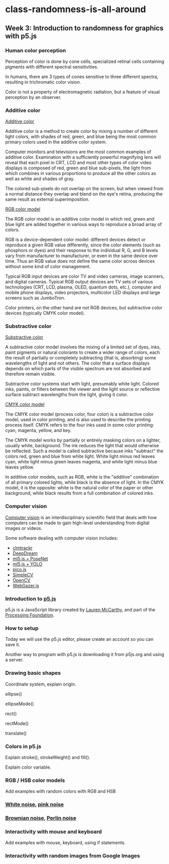 # class-randomness-is-all-around

## Week 3: Introduction to randomness for graphics with p5.js

### Human color perception

Perception of color is done by cone cells, specialized retinal cells containing pigments with different spectral sensitivities.

In humans, there are 3 types of cones sensitive to three different spectra, resulting in trichromatic color vision.

Color is not a property of electromagnetic radiation, but a feature of visual perception by an observer.

### Additive color

[Additive color](https://en.wikipedia.org/wiki/Additive_color)

Additive color is a method to create color by mixing a number of different light colors, with shades of red, green, and blue being the most common primary colors used in the additive color system.

Computer monitors and televisions are the most common examples of additive color. Examination with a sufficiently powerful magnifying lens will reveal that each pixel in CRT, LCD and most other types of color video displays is composed of red, green and blue sub-pixels, the light from which combines in various proportions to produce all the other colors as well as white and shades of gray.

The colored sub-pixels do not overlap on the screen, but when viewed from a normal distance they overlap and blend on the eye's retina, producing the same result as external superimposition.

[RGB color model](https://en.wikipedia.org/wiki/RGB_color_model)

The RGB color model is an additive color model in which red, green and blue light are added together in various ways to reproduce a broad array of colors.

RGB is a device-dependent color model: different devices detect or reproduce a given RGB value differently, since the color elements (such as phosphors or dyes) and their response to the individual R, G, and B levels vary from manufacturer to manufacturer, or even in the same device over time. Thus an RGB value does not define the same color across devices without some kind of color management.

Typical RGB input devices are color TV and video cameras, image scanners, and digital cameras. Typical RGB output devices are TV sets of various technologies (CRT, LCD, plasma, OLED, quantum dots, etc.), computer and mobile phone displays, video projectors, multicolor LED displays and large screens such as JumboTron.

Color printers, on the other hand are not RGB devices, but subtractive color devices (typically CMYK color model).

### Substractive color

[Substractive color](https://en.wikipedia.org/wiki/Subtractive_color)

A subtractive color model involves the mixing of a limited set of dyes, inks, paint pigments or natural colorants to create a wider range of colors, each the result of partially or completely subtracting (that is, absorbing) some wavelengths of light and not others. The color that a surface displays depends on which parts of the visible spectrum are not absorbed and therefore remain visible.

Subtractive color systems start with light, presumably white light. Colored inks, paints, or filters between the viewer and the light source or reflective surface subtract wavelengths from the light, giving it color.

[CMYK color model](https://en.wikipedia.org/wiki/CMYK_color_model)

The CMYK color model (process color, four color) is a subtractive color model, used in color printing, and is also used to describe the printing process itself. CMYK refers to the four inks used in some color printing: cyan, magenta, yellow, and key.

The CMYK model works by partially or entirely masking colors on a lighter, usually white, background. The ink reduces the light that would otherwise be reflected. Such a model is called subtractive because inks "subtract" the colors red, green and blue from white light. White light minus red leaves cyan, white light minus green leaves magenta, and white light minus blue leaves yellow.

In additive color models, such as RGB, white is the "additive" combination of all primary colored lights, while black is the absence of light. In the CMYK model, it is the opposite: white is the natural color of the paper or other background, while black results from a full combination of colored inks.

### Computer vision

[Computer vision](https://en.wikipedia.org/wiki/Computer_vision) is an interdisciplinary scientific field that deals with how computers can be made to gain high-level understanding from digital images or videos.

Some software dealing with computer vision includes:

* [clmtrackr](https://github.com/auduno/clmtrackr)
* [DeepDream](https://en.wikipedia.org/wiki/DeepDream)
* [ml5.js + PoseNet](https://ml5js.org/docs/posenet-webcam)
* [ml5.js + YOLO](https://ml5js.org/docs/yolo-webcam)
* [pico.js](https://github.com/tehnokv/picojs)
* [SimpleCV](http://simplecv.org/)
* [OpenCV](https://opencv.org/)
* [WebGazer.js](https://github.com/brownhci/WebGazer)


### Introduction to [p5.js](https://p5js.org/)

p5.js is a JavaScript library created by [Lauren McCarthy](http://lauren-mccarthy.com/), and part of the [Processing Foundation](https://processingfoundation.org/).

### How to setup

Today we will use the p5.js editor, please create an account so you can save it.

Another way to program with p5.js is downloading it from p5js.org and using a server.


### Drawing basic shapes

Coordinate system, explain origin.

ellipse()

ellipseMode()

rect()

rectMode()

translate()

### Colors in p5.js

Explain stroke(), strokeWeight() and fill().

Explain color variable.

### RGB / HSB color models

Add examples with random colors with RGB and HSB

### [White noise](https://en.wikipedia.org/wiki/White_noise), [pink noise](https://en.wikipedia.org/wiki/Pink_noise)

### [Brownian noise](https://en.wikipedia.org/wiki/Brownian_noise), [Perlin noise](https://en.wikipedia.org/wiki/Perlin_noise)

### Interactivity with mouse and keyboard

Add examples with mouse, keyboard, using if statements.

### Interactivity with random images from Google Images

